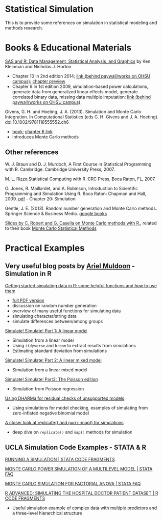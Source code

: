 # Statistical Simulation

This is to provide some references on simulation in statistical modeling and methods research.

# Books & Educational Materials

[SAS and R: Data Management, Statistical Analysis, and Graphics](https://nhorton.people.amherst.edu/sasr2/) by Ken Kleinman and Nicholas J. Horton

- Chapter 10 in 2nd edition 2014; [link (behind paywall/works on OHSU campus)](https://www.taylorfrancis.com/books/9781466584501); [chapter preview](https://nhorton.people.amherst.edu/sasr2/simulation_generation.pdf)
- Chapter 6 in 1st edition 2009, simulation-based power calculations, generate data from generalized linear effects model, generate correlated binary data, missing data multiple imputation: [link (behind paywall/works on OHSU campus)](https://www.taylorfrancis.com/books/9781420070590)

Givens, G. H. and Hoeting, J. A. (2013). Simulation and Monte Carlo Integration. In Computational Statistics (eds G. H. Givens and J. A. Hoeting). doi:10.1002/9781118555552.ch6 

- [book](https://onlinelibrary.wiley.com/doi/book/10.1002/9781118555552); [chapter 6 link](https://onlinelibrary.wiley.com/doi/10.1002/9781118555552.ch6#)
- introduces Monte Carlo methods

## Other references

W. J. Braun and D. J. Murdoch, A First Course in Statistical Programming with R. Cambridge: Cambridge University Press, 2007.

M. L. Rizzo.Statistical Computing with R.  CRC Press, Boca Raton, FL, 2007.

O. Jones, R. Maillardet, and A. Robinson, Introduction to Scientific Programming and Simulation Using R. Boca Raton: Chapman and Hall, 2009. [pdf](http://www.tf.uns.ac.rs/~omorr/radovan_omorjan_003_prII/r-examples/spuRs/spuRs-2ed.pdf) - Chapter 20: Simulation

Gentle, J. E. (2013). Random number generation and Monte Carlo methods. Springer Science & Business Media. [google books](https://books.google.com/books?id=MYnqBwAAQBAJ&lpg=PA1&ots=UjTeYvjOft&dq=Random%20Number%20Generation%20and%20Monte%20Carlo%20Methods&lr&pg=PA1#v=onepage&q&f=false)

[Slides by C. Robert and G. Casella on Monte Carlo methods with R.](https://www.researchgate.net/publication/41222435_Monte_Carlo_Statistical_Method), related to their book [Monte Carlo Statistical Methods](https://www.springer.com/us/book/9780387212395)



# Practical Examples

## Very useful blog posts by [Ariel Muldoon](https://twitter.com/aosmith16) - Simulation in R

[Getting started simulating data in R: some helpful functions and how to use them](https://aosmith.rbind.io/2018/08/29/getting-started-simulating-data/)



- [full PDF version](https://github.com/aosmith16/simulation-helper-functions/blob/master/functions_for_simulations_detailed.pdf)
- discussion on random number generation
- overview of many useful functions for simulating data
- simulating character/string data
- simulate differences between/among groups

[Simulate! Simulate! Part 1: A linear model](https://aosmith.rbind.io/2018/01/09/simulate-simulate-part1/)

- Simulation from a linear model
- Using `tidyverse` and `broom` to extract results from simulations
- Estimating standard deviation from simulations

[Simulate! Simulate! Part 2: A linear mixed model](https://aosmith.rbind.io/2018/04/23/simulate-simulate-part-2/)

- Simulation from a linear mixed model

[Simulate! Simulate! Part3: The Poisson edition](https://aosmith.rbind.io/2018/07/18/simulate-poisson-edition/)

- Simulation from Poisson regression

[Using DHARMa for residual checks of unsupported models](https://aosmith.rbind.io/2017/12/21/using-dharma-for-residual-checks-of-unsupported-models/)

- Using simulations for model checking, examples of simulating from zero-inflated negative binomial model

[A closer look at replicate() and purrr::map() for simulations](https://aosmith.rbind.io/2018/06/05/a-closer-look-at-replicate-and-purrr/)

- deep dive on `replicate()` and `map()` methods for simulation

## UCLA Simulation Code Examples - STATA & R

[RUNNING A SIMULATION | STATA CODE FRAGMENTS](https://stats.idre.ucla.edu/stata/code/running-a-simulation/)

[MONTE CARLO POWER SIMULATION OF A MULTILEVEL MODEL | STATA FAQ](https://stats.idre.ucla.edu/stata/faq/monte-carlo-power-simulation-of-a-multilevel-model/)

[MONTE CARLO SIMULATION FOR FACTORIAL ANOVA | STATA FAQ](https://stats.idre.ucla.edu/stata/faq/monte-carlo-simulation-for-factorial-anova/)

[R ADVANCED: SIMULATING THE HOSPITAL DOCTOR PATIENT DATASET | R CODE FRAGMENTS](https://stats.idre.ucla.edu/r/codefragments/mesimulation/)

- Useful simulation example of complex data with multiple predictors and a three-level hierarchical structure

